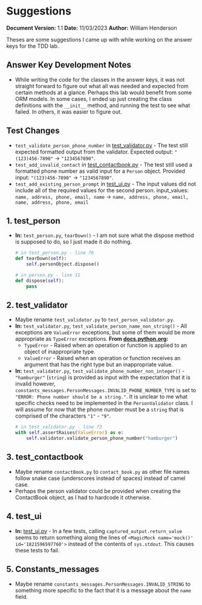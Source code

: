 # Suggestions

**Document Version:** 1.1
**Date:** 11/03/2023
**Author:** William Henderson

Theses are some suggestions I came up with while working on the answer keys for the TDD lab.

## Answer Key Development Notes

- While writing the code for the classes in the answer keys, it was not straight forward to figure out what all was needed and expected from certain methods at a glance. Perhaps this lab would benefit from some ORM models. In some cases, I ended up just creating the class definitions with the `__init__` method, and running the test to see what failed. In others, it was easier to figure out.

## Test Changes

- `test_validate_person_phone_number` in [test_validator.py](test_validator.py) - The test still expected formatted output from the validator. Expected output: `"(123)456-7890"` &rarr; `"1234567890"`.
- `test_add_invalid_contact` in [test_contactbook.py](test_contactbook.py) - The test still used a formatted phone number as valid input for a `Person` object. Provided input: `"(123)456-7890"` &rarr; `"1234567890"`.
- `test_add_existing_person_prompt` in [test_ui.py](test_ui.py) - The input values did not include all of the required values for the second person. input_values: `name, address, phone, email, name` &rarr; `name, address, phone, email, name, address, phone, email`

## 1. test_person

- **In:** `test_person.py`, `tearDown()` - I am not sure what the dispose method is supposed to do, so I just made it do nothing.
    ```python
    # in test_person.py - line 76
    def tearDown(self):
        self.personObject.dispose()

    # in person.py - line 11
    def dispose(self):
        pass
    ```

## 2. test_validator

- Maybe rename `test_validator.py` to `test_person_validator.py`.
- **In:** `test_validator.py`, `test_validate_person_name_non_string()` - All exceptions are `ValueError` exceptions, but some of them would be more appropriate as `TypeError` exceptions.
    **From [docs.python.org](https://docs.python.org/3/library/exceptions.html):**
    - `TypeError` - Raised when an operation or function is applied to an object of inappropriate type.
    - `ValueError` - Raised when an operation or function receives an argument that has the right type but an inappropriate value.
- **In:** `test_validator.py`, `test_validate_phone_number_non_integer()` - `"hamburger"` (`string`) is provided as input with the expectation that it is invalid however, `constants_messages.PersonMessages.INVALID_PHONE_NUMBER_TYPE` is set to `"ERROR: Phone number should be a string."`. It is unclear to me what specific checks need to be implemented in the `PersonValidator` class. I will assume for now that the phone number must be a `string` that is comprised of the characters `"1"` - `"9"`.
    ```python
    # in test_validator.py - line 73
    with self.assertRaises(ValueError) as e:
        self.validator.validate_person_phone_number("hamburger")
    ```

## 3. test_contactbook

- Maybe rename `contactBook.py` to `contact_book.py` as other file names follow snake case (underscores instead of spaces) instead of camel case.
- Perhaps the person validator could be provided when creating the ContactBook object, as I had to hardcode it otherwise.

## 4. test_ui

- **In:** [test_ui.py](test_ui.py) - In a few tests, calling `captured_output.return_value` seems to return something along the lines of `<MagicMock name='mock()' id='1821596597760'>` instead of the contents of `sys.stdout`. This causes these tests to fail.

## 5. Constants_messages

- Maybe rename `constants_messages.PersonMessages.INVALID_STRING` to something more specific to the fact that it is a message about the `name` field.